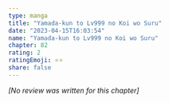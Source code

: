 ```yaml
---
type: manga
title: "Yamada-kun to Lv999 no Koi wo Suru"
date: "2023-04-15T16:03:54"
name: "Yamada-kun to Lv999 no Koi wo Suru"
chapter: 82
rating: 2
ratingEmoji: ⭐️⭐️
share: false
---
```


_[No review was written for this chapter]_
